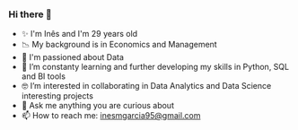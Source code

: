 ### Hi there 👋

- ✨ I'm Inês and I'm 29 years old
- 📉 My background is in Economics and Management
- 🌱 I'm passioned about Data
- 👀 I’m constanty learning and further developing my skills in Python, SQL and BI tools
- 🤓 I’m interested in collaborating in Data Analytics and Data Science interesting projects
- 💬 Ask me anything you are curious about
- 📫 How to reach me: inesmgarcia95@gmail.com

<!--
**Inesmgarcia/inesmgarcia** is a ✨ _special_ ✨ repository because its `README.md` (this file) appears on your GitHub profile.

Here are some ideas to get you started:

- ✨ I'm Inês and I'm 27 years old
- 📉 My background is in Economics and Management
- 🌱 Recently I decided to dive into the challenging field of Data Science and Business Analytics
- 👀 I’m currently learning and further developing my skills in Python, SQL, Power BI, and Machine Learning
- 👯 I’m interested in collaborating in Data Analytics and Data Science interesting projects
- 💬 Ask me anything you are curious about
- 📫 How to reach me: ineesgarcia@icloud.com
